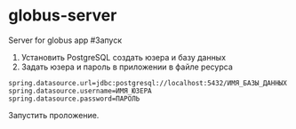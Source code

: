 # globus-server
Server for globus app
#Запуск
1. Установить PostgreSQL создать юзера и базу данных 
2. Задать юзера и пароль в приложении в файле ресурса
```
spring.datasource.url=jdbc:postgresql://localhost:5432/ИМЯ_БАЗЫ_ДАННЫХ
spring.datasource.username=ИМЯ_ЮЗЕРА
spring.datasource.password=ПАРОЛЬ
```
Запустить проложение.
